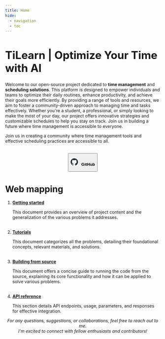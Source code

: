 ```yaml
---
title: Home
hide:
  - navigation
  - toc
---
```

<html>
<div class="homepage-background"></div>

  <h1 style="font-size: 2.5em;"><strong>TiLearn</strong> | Optimize Your Time with AI</h1>
  <p>
    Welcome to our open-source project dedicated to <strong>time management</strong> and <strong>scheduling solutions</strong>. This platform is designed to empower individuals and teams to optimize their daily routines, enhance productivity, and achieve their goals more efficiently. By providing a range of tools and resources, we aim to foster a community-driven approach to managing time and tasks effectively. Whether you're a student, a professional, or simply looking to make the most of your day, our project offers innovative strategies and customizable schedules to help you stay on track. Join us in building a future where time management is accessible to everyone.
  </p>
  <p>
    Join us in creating a community where time management tools and effective scheduling practices are accessible to all.
  </p>
  <br/>
  <center><a href="https://github.com/Bancie/TiLearn">
      <button class="button-29" role="button"><p style="word-spacing: 5px;"><img src="stylesheets/github-mark.png" alt="GitHub Logo" style="width: 25px; height: 25px; margin-right: 10px;"><strong>GitHub</strong></p></button>
  </a></center>
  
  <div class="line-2"></div>
  
  <h1><strong>Web mapping</strong></h1>

  <ol class="circle-list">
    <li>
      <strong><a href="start/">Getting started</a></strong><br>
      <p class="list-item-content">This document provides an overview of project content and the generalization of the various problems it addresses.</p>
    </li>
    <br>
    <li>
      <strong><a href="how/">Tutorials</a></strong><br>
      <p class="list-item-content">This document categorizes all the problems, detailing their foundational concepts, relevant materials, and solutions.</p>
    </li>
    <br>
    <li>
      <strong><a href="run/">Building from source</a></strong><br>
      <p class="list-item-content">This document offers a concise guide to running the code from the source, explaining its core functionality and how it can be applied to solve various problems.</p>
    </li>
    <br>
    <li>
      <strong><a href="api/">API reference</a></strong><br>
      <p class="list-item-content">This section details API endpoints, usage, parameters, and responses for effective integration.</p>
    </li>
  </ol>

  <div class="line"></div>
  
  <p style="text-align: center;"><em>For any questions, suggestions, or collaborations, feel free to reach out to me. <br> I'm excited to connect with fellow enthusiasts and contributors!</em></p>

</html>